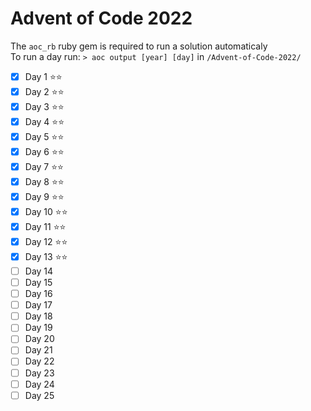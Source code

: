 # Advent of Code 2022
The `aoc_rb` ruby gem is required to run a solution automaticaly  
To run a day run: `> aoc output [year] [day]` in `/Advent-of-Code-2022/`

- [x] Day 1 :star::star:
- [x] Day 2 :star::star:
- [x] Day 3 :star::star:
- [x] Day 4 :star::star:
- [x] Day 5 :star::star:
- [x] Day 6 :star::star:
- [x] Day 7 :star::star:
- [x] Day 8 :star::star:
- [x] Day 9 :star::star:
- [x] Day 10 :star::star:
- [x] Day 11 :star::star:
- [x] Day 12 :star::star:
- [x] Day 13 :star::star:
- [ ] Day 14
- [ ] Day 15
- [ ] Day 16
- [ ] Day 17
- [ ] Day 18
- [ ] Day 19
- [ ] Day 20
- [ ] Day 21
- [ ] Day 22
- [ ] Day 23
- [ ] Day 24
- [ ] Day 25